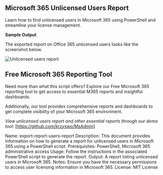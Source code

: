 ## Microsoft 365 Unlicensed Users Report
Learn how to find unlicensed users in Microsoft 365 using PowerShell and streamline your license management.

**Sample Output**

The exported report on Office 365 unlicensed users looks like the screenshot below.

![Unlicensed users report](https://github.com/krzyswo/MsAdmin)

## Free Microsoft 365 Reporting Tool
Need more than what this script offers? Explore our Free Microsoft 365 reporting tool to get access to essential M365 reports and insightful dashboards.

Additionally, our tool provides comprehensive reports and dashboards to get complete visibility of your Microsoft 365 environment.

*View unlicensed users report and other essential reports through our demo tool:* [https://github.com/krzyswo/MsAdmin]

Name: export-report-users-report
Description: This document provides information on how to generate a report for unlicensed users in Microsoft 365 using a PowerShell script.
Prerequisites: PowerShell, Microsoft 365 administrative access
Usage: Follow the instructions in the associated PowerShell script to generate the report.
Output: A report listing unlicensed users in Microsoft 365.
Notes: Ensure you have the necessary permissions to access user licensing information in Microsoft 365.
License: MIT License